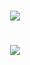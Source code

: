 <p align="center">

<h1 align="center">
  <a href="https://git.io/typing-svg">
    <img src="https://readme-typing-svg.herokuapp.com/?lines=Hello,+There!+👋;This+is+Lukita....;Nice+to+meet+you!&center=true&size=30">
  </a>
</h1>

<h1 align="center">
  <a href="https://github.com/lukita69">
      <img src="https://github-stats-alpha.vercel.app/api?username=lukita69&cc=f1f1f1">
  </a>
</h1>

<br><br>

<!--
**lukita69/lukita69** is a ✨ _special_ ✨ repository because its `README.md` (this file) appears on your GitHub profile.

Here are some ideas to get you started:

- 🔭 I’m currently working on ...
- 🌱 I’m currently learning ...
- 👯 I’m looking to collaborate on ...
- 🤔 I’m looking for help with ...
- 💬 Ask me about ...
- 📫 How to reach me: ...
- 😄 Pronouns: ...
- ⚡ Fun fact: ...
-->
